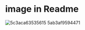 # image in Readme
![5c3aca63535615 5ab3af9594471](https://user-images.githubusercontent.com/106562396/193223801-bd6eff7b-50fe-4d7d-8ee6-1a4212b27d30.jpg)
